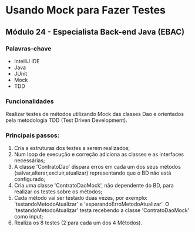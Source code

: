 # Usando Mock para Fazer Testes 

## Módulo 24 - Especialista Back-end Java (EBAC)

### Palavras-chave

* IntelliJ IDE
* Java
* JUnit
* Mock
* TDD


### Funcionalidades

Realizar testes de métodos utilizando Mock das classes Dao e orientados pela metodologia TDD (Test Driven Development).

### Principais passos:

1. Cria a estruturas dos testes a serem realizados;
2. Num loop de execução e correção adiciona as classes e as interfaces necessárias;
3. A classe 'ContratoDao' dispara erros em cada um dos seus métodos (salvar,alterar,excluir,atualizar) representando que o BD não está configurado;
4. Cria uma classe 'ContratoDaoMock', não dependente do BD, para realizar os testes sobre os métodos;
5. Cada método vai ser testado duas vezes, por exemplo: 'testandoMetodoAtualizar' e 'esperandoErroMetodoAtualizar'. O 'testandoMetodoAtualizar' testa recebendo a classe 'ContratoDaoMock' como input;
6. Realiza os 8 testes (2 para cada um dos 4 Métodos).  